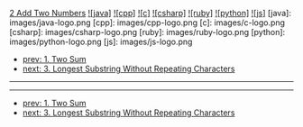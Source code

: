 [2 Add Two Numbers](https://leetcode.com/problems/add-two-numbers/)
[![java]](https://github.com/leetcode-study-group/leetcode-java-solutions/blob/master/002-add-two-numbers.md)
[![cpp]](https://github.com/leetcode-study-group/leetcode-cpp-solutions/blob/master/002-add-two-numbers.md)
[![c]](https://github.com/leetcode-study-group/leetcode-c-solutions/blob/master/002-add-two-numbers.md)
[![csharp]](https://github.com/leetcode-study-group/leetcode-csharp-solutions/blob/master/002-add-two-numbers.md)
[![ruby]](https://github.com/leetcode-study-group/leetcode-ruby-solutions/blob/master/002-add-two-numbers.md)
[![python]](https://github.com/leetcode-study-group/leetcode-python-solutions/blob/master/002-add-two-numbers.md)
[![js]](https://github.com/leetcode-study-group/leetcode-js-solutions/blob/master/002-add-two-numbers.md)
[java]: images/java-logo.png
[cpp]: images/cpp-logo.png
[c]: images/c-logo.png
[csharp]: images/csharp-logo.png
[ruby]: images/ruby-logo.png
[python]: images/python-logo.png
[js]: images/js-logo.png

- [prev: 1. Two Sum](001-two-sum.md)
- [next: 3. Longest Substring Without Repeating Characters](003-longest-substring-without-repeating-characters.md)

---


---

- [prev: 1. Two Sum](001-two-sum.md)
- [next: 3. Longest Substring Without Repeating Characters](003-longest-substring-without-repeating-characters.md)
